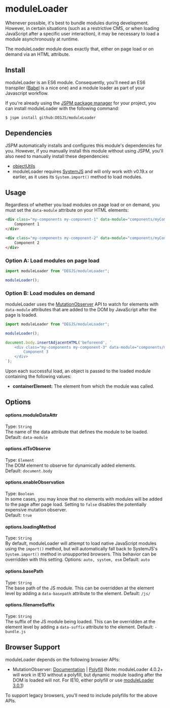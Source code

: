 # moduleLoader
Whenever possible, it's best to bundle modules during development. However, in certain situations (such as a restrictive CMS, or when loading JavaScript after a specific user interaction), it may be necessary to load a module asynchronously at runtime.

The moduleLoader module does exactly that, either on page load or on demand via an HTML attribute.

## Install
moduleLoader is an ES6 module. Consequently, you'll need an ES6 transpiler ([Babel](https://babeljs.io) is a nice one) and a module loader as part of your Javascript workflow.

If you're already using the [JSPM package manager](http://jspm.io) for your project, you can install moduleLoader with the following command:

```
$ jspm install github:DEGJS/moduleLoader
```

## Dependencies
JSPM automatically installs and configures this module's dependencies for you. However, if you manually install this module without using JSPM, you'll also need to manually install these dependencies:

* [objectUtils](https://github.com/DEGJS/objectUtils)
* moduleLoader requires [SystemJS](https://github.com/systemjs/systemjs) and will only work with v0.19.x or earlier, as it uses its `System.import()` method to load modules.

## Usage
Regardless of whether you load modules on page load or on demand, you must set the `data-module` attribute on your HTML elements:
```html
<div class="my-components my-component-1" data-module="components/myComponent1">
    Component 1
</div>

<div class="my-components my-component-2" data-module="components/myComponent2">
    Component 2
</div>
```

### Option A: Load modules on page load
```js
import moduleLoader from "DEGJS/moduleLoader";

moduleLoader();
```

### Option B: Load modules on demand
moduleLoader uses the [MutationObserver](https://developer.mozilla.org/en-US/docs/Web/API/MutationObserver) API to watch for elements with `data-module` attributes that are added to the DOM by JavaScript after the page is loaded.  
```js
import moduleLoader from "DEGJS/moduleLoader";

moduleLoader();

document.body.insertAdjacentHTML('beforeend', `
    <div class="my-components my-component-3" data-module="components/myComponent3">
        Component 3
    </div>
`);
```

Upon each successful load, an object is passed to the loaded module containing the following values:

* **containerElement:** The element from which the module was called.

## Options
#### options.moduleDataAttr
Type: `String`   
The name of the data attribute that defines the module to be loaded.  
Default: `data-module`

#### options.elToObserve
Type: `Element`   
The DOM element to observe for dynamically added elements.  
Default: `document.body`

#### options.enableObservation
Type: `Boolean`   
In some cases, you may know that no elements with modules will be added to the page after page load. Setting to `false` disables the potentially expensive mutation observer.  
Default: `true`

#### options.loadingMethod
Type: `String`   
By default, moduleLoader will attempt to load native JavaScript modules using the `import()` method, but will automatically fall back to SystemJS's `System.import()` method in unsupported browsers. This behavior can be overridden with this setting.
Options: `auto, system, esm`
Default: `auto`

#### options.basePath
Type: `String`   
The base path of the JS module. This can be overridden at the element level by adding a `data-basepath` attribute to the element.
Default: `/js/`

#### options.filenameSuffix
Type: `String`   
The suffix of the JS module being loaded. This can be overridden at the element level by adding a `data-suffix` attribute to the element.
Default: `-bundle.js`

## Browser Support
moduleLoader depends on the following browser APIs:
+ MutationObserver: [Documentation](https://developer.mozilla.org/en-US/docs/Web/API/MutationObserver) | [Polyfill](https://github.com/megawac/MutationObserver.js) (Note: moduleLoader 4.0.2+ will work in IE10 without a polyfill, but dynamic module loading after the DOM is loaded will not. For IE10, either polyfill or use [moduleLoader 3.0.1](https://github.com/DEGJS/moduleLoader/tree/3.0.1))

To support legacy browsers, you'll need to include polyfills for the above APIs. 
